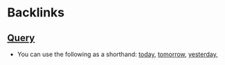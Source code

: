 
# Backlinks
## [Query](<Query.md>)
- You can use the following as a shorthand: [today](<today.md>), [tomorrow](<tomorrow.md>), [yesterday](<yesterday.md>),

